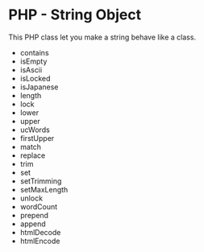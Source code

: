 # PHP - String Object
This PHP class let you make a string behave like a class.

- contains
- isEmpty
- isAscii
- isLocked
- isJapanese
- length
- lock
- lower
- upper
- ucWords
- firstUpper
- match
- replace
- trim
- set
- setTrimming
- setMaxLength
- unlock
- wordCount
- prepend
- append
- htmlDecode
- htmlEncode
